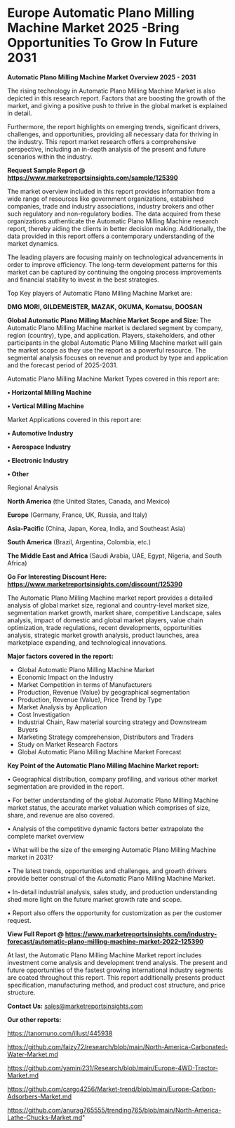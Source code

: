  # Europe Automatic Plano Milling Machine Market 2025 -Bring Opportunities To Grow In Future 2031

<Strong> Automatic Plano Milling Machine Market Overview 2025 - 2031</strong>

The rising technology in Automatic Plano Milling Machine Market is also depicted in this research report. Factors that are boosting the growth of the market, and giving a positive push to thrive in the global market is explained in detail.

Furthermore, the report highlights on emerging trends, significant drivers, challenges, and opportunities, providing all necessary data for thriving in the industry. This report market research offers a comprehensive perspective, including an in-depth analysis of the present and future scenarios within the industry.

<strong>Request Sample Report @ <a href=https://www.marketreportsinsights.com/sample/125390>https://www.marketreportsinsights.com/sample/125390</a></strong>

The market overview included in this report provides information from a wide range of resources like government organizations, established companies, trade and industry associations, industry brokers and other such regulatory and non-regulatory bodies. The data acquired from these organizations authenticate the Automatic Plano Milling Machine research report, thereby aiding the clients in better decision making. Additionally, the data provided in this report offers a contemporary understanding of the market dynamics.

The leading players are focusing mainly on technological advancements in order to improve efficiency. The long-term development patterns for this market can be captured by continuing the ongoing process improvements and financial stability to invest in the best strategies.

Top Key players of Automatic Plano Milling Machine Market are:

<strong>DMG MORI, GILDEMEISTER, MAZAK, OKUMA, Komatsu, DOOSAN</strong>

<strong><b>Global Automatic Plano Milling Machine Market Scope and Size:</b></strong>
The Automatic Plano Milling Machine market is declared segment by company, region (country), type, and application. Players, stakeholders, and other participants in the global Automatic Plano Milling Machine market will gain the market scope as they use the report as a powerful resource. The segmental analysis focuses on revenue and product by type and application and the forecast period of 2025-2031.

Automatic Plano Milling Machine Market Types covered in this report are:

<strong>• Horizontal Milling Machine

• Vertical Milling Machine</strong>

Market Applications covered in this report are:

<strong>• Automotive Industry

• Aerospace Industry

• Electronic Industry

• Other</strong> 

Regional Analysis

<strong>North America</strong> (the United States, Canada, and Mexico)

<strong>Europe</strong> (Germany, France, UK, Russia, and Italy)

<strong>Asia-Pacific</strong> (China, Japan, Korea, India, and Southeast Asia)

<strong>South America</strong> (Brazil, Argentina, Colombia, etc.)

<strong>The Middle East and Africa</strong> (Saudi Arabia, UAE, Egypt, Nigeria, and South Africa)

<strong>Go For Interesting Discount Here: <a href=https://www.marketreportsinsights.com/discount/125390>https://www.marketreportsinsights.com/discount/125390</a></strong>

The Automatic Plano Milling Machine market report provides a detailed analysis of global market size, regional and country-level market size, segmentation market growth, market share, competitive Landscape, sales analysis, impact of domestic and global market players, value chain optimization, trade regulations, recent developments, opportunities analysis, strategic market growth analysis, product launches, area marketplace expanding, and technological innovations.

<strong><b>Major factors covered in the report:</b></strong>
<ul>
  <li>Global Automatic Plano Milling Machine Market </li>
  <li>Economic Impact on the Industry</li>
  <li>Market Competition in terms of Manufacturers</li>
  <li>Production, Revenue (Value) by geographical segmentation</li>
  <li>Production, Revenue (Value), Price Trend by Type</li>
  <li>Market Analysis by Application</li>
  <li>Cost Investigation</li>
  <li>Industrial Chain, Raw material sourcing strategy and Downstream Buyers</li>
  <li>Marketing Strategy comprehension, Distributors and Traders</li>
  <li>Study on Market Research Factors</li>
  <li>Global Automatic Plano Milling Machine Market Forecast</li>
</ul>

<strong><b>Key Point of the Automatic Plano Milling Machine Market report:</b></strong>

• Geographical distribution, company profiling, and various other market segmentation are provided in the report.

• For better understanding of the global Automatic Plano Milling Machine market status, the accurate market valuation which comprises of size, share, and revenue are also covered.

• Analysis of the competitive dynamic factors better extrapolate the complete market overview

• What will be the size of the emerging Automatic Plano Milling Machine market in 2031?

• The latest trends, opportunities and challenges, and growth drivers provide better construal of the Automatic Plano Milling Machine Market.

• In-detail industrial analysis, sales study, and production understanding shed more light on the future market growth rate and scope.

• Report also offers the opportunity for customization as per the customer request.

<strong><b>View Full Report @ <a href=https://www.marketreportsinsights.com/industry-forecast/automatic-plano-milling-machine-market-2022-125390>https://www.marketreportsinsights.com/industry-forecast/automatic-plano-milling-machine-market-2022-125390</a></b></strong>


At last, the Automatic Plano Milling Machine Market report includes investment come analysis and development trend analysis. The present and future opportunities of the fastest growing international industry segments are coated throughout this report. This report additionally presents product specification, manufacturing method, and product cost structure, and price structure.

<strong>Contact Us:</strong>
sales@marketreportsinsights.com

<strong>Our other reports:</strong>

<a href=https://tanomuno.com/illust/445938>https://tanomuno.com/illust/445938</a>

<a href=https://github.com/faizy72/research/blob/main/North-America-Carbonated-Water-Market.md>https://github.com/faizy72/research/blob/main/North-America-Carbonated-Water-Market.md</a>

<a href=https://github.com/yamini231/Research/blob/main/Europe-4WD-Tractor-Market.md>https://github.com/yamini231/Research/blob/main/Europe-4WD-Tractor-Market.md</a>

<a href=https://github.com/cargo4256/Market-trend/blob/main/Europe-Carbon-Adsorbers-Market.md>https://github.com/cargo4256/Market-trend/blob/main/Europe-Carbon-Adsorbers-Market.md</a>

<a href=https://github.com/anurag765555/trending765/blob/main/North-America-Lathe-Chucks-Market.md>https://github.com/anurag765555/trending765/blob/main/North-America-Lathe-Chucks-Market.md</a>"
